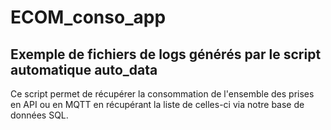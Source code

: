 # ECOM_conso_app
## Exemple de fichiers de logs générés par le script automatique auto_data
Ce script permet de récupérer la consommation de l'ensemble des prises en API ou en MQTT en récupérant la liste de celles-ci via notre base de données SQL.


